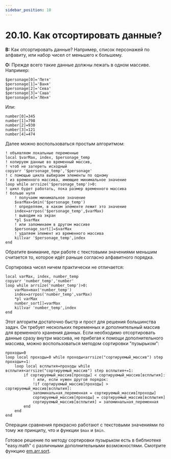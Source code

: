 ```yaml
---
sidebar_position: 10
---
```


# 20.10. Как отсортировать данные?
<!-- [:faq_20_10] -->
**В:** Как отсортировать данные? Например, список персонажей по алфавиту, или набор чисел от меньшего к большему.

**О:**
Прежде всего такие данные должны лежать в одном массиве. Например:

```qsp
$personage[0]='Петя'
$personage[1]='Ваня'
$personage[2]='Сева'
$personage[3]='Саша'
$personage[4]='Лёня'
```

Или:

```qsp
number[0]=345
number[1]=798
number[2]=930
number[3]=121
number[4]=474
```

Далее можно воспользоваться простым алгоритмом:

```qsp
! объявляем локальные переменные
local $varMax, index, $personage_temp
! копируем данные во временный массив,
! чтоб не затереть исходный
copyarr '$personage_temp','$personage'
! с помощью цикла выбираем элементы по одному
! из временного массива, имеющие минимальное значение
loop while arrsize('$personage_temp')>0:
! цикл будет работать, пока размер временного массива
! больше нуля
    ! получаем минимальное значение
    $varMax=$min('$personage_temp')
    ! определяем, в каком элементе лежит это значение
    index=arrpos('$personage_temp',$varMax)
    ! выводим на экран
    *pl $varMax
    ! или запоминаем в другом массиве
    $personage_sort[]=$varMax
    ! удаляем элемент из временного массива
    killvar '$personage_temp',index
end
```

Обратите внимание, при работе с текстовыми значениями меньшим считается то, которое идёт раньше согласно алфавитного порядка.

Сортировка чисел ничем практически не отличается:

```qsp
local varMax, index, number_temp
copyarr 'number_temp','number'
loop while arrsize('number_temp')>0:
    varMax=max('number_temp')
    index=arrpos('number_temp',varMax)
    *pl varMax
    number_sort[]=varMax
    killvar 'number_temp',index
end
```

Этот алгоритм достаточно быстр и прост для решения большинства задач. Он требует нескольких переменных и дополнительный массив для временного хранения данных. Если необходимо отсортировать данные сразу внутри массива, не прибегая к помощи дополнительного массива, можно воспользоваться методом сортировки "пузырьком":

```qsp
проходы=0
loop local проходы=0 while проходы<arrsize("сортируемый_массив") step проходы+=1:
    loop local всплытия=проходы while всплытия<arrsize("сортируемый_массив") step всплытия+=1:
        if сортируемый_массив[проходы] < сортируемый_массив[всплытия]: 
            ! или, если нужен другой порядок: 
            !if сортируемый_массив[проходы] > сортируемый_массив[всплытия]: 
            запоминальная_переменная = сортируемый_массив[проходы] 
            сортируемый_массив[проходы] = сортируемый_массив[всплытия] 
            сортируемый_массив[всплытия] = запоминальная_переменная 
        end
    end
end
```

Операции сравнения прекрасно работают с текстовыми значениями по тому же принципу, что и функции `$max` и `$min`.

Готовое решение по методу сортировки пузырьком есть в библиотеке "easy.math" с различными дополнительными возможностями. Смотрите функцию [em.arr.sort](https://github.com/AleksVersus/easy.math.3).
